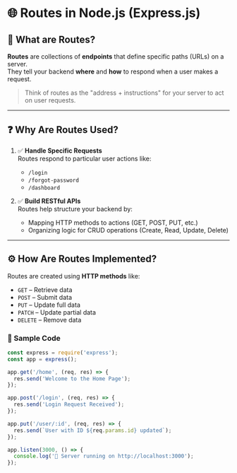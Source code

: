 # 🌐 Routes in Node.js (Express.js)


## 📌 What are Routes?

**Routes** are collections of **endpoints** that define specific paths (URLs) on a server.  
They tell your backend **where** and **how** to respond when a user makes a request.

> Think of routes as the "address + instructions" for your server to act on user requests.

---

## ❓ Why Are Routes Used?

1. ✅ **Handle Specific Requests**  
   Routes respond to particular user actions like:
   - `/login`
   - `/forgot-password`
   - `/dashboard`

2. ✅ **Build RESTful APIs**  
   Routes help structure your backend by:
   - Mapping HTTP methods to actions (GET, POST, PUT, etc.)
   - Organizing logic for CRUD operations (Create, Read, Update, Delete)

---

## ⚙️ How Are Routes Implemented?

Routes are created using **HTTP methods** like:

- `GET` – Retrieve data
- `POST` – Submit data
- `PUT` – Update full data
- `PATCH` – Update partial data
- `DELETE` – Remove data


### 🧾 Sample Code

```js
const express = require('express');
const app = express();

app.get('/home', (req, res) => {
  res.send('Welcome to the Home Page');
});

app.post('/login', (req, res) => {
  res.send('Login Request Received');
});

app.put('/user/:id', (req, res) => {
  res.send(`User with ID ${req.params.id} updated`);
});

app.listen(3000, () => {
  console.log('🚀 Server running on http://localhost:3000');
});
